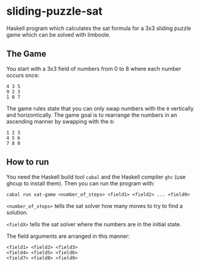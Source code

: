 # sliding-puzzle-sat

Haskell program which calculates the sat formula for a 3x3 sliding puzzle game which can be solved with limboole.

## The Game

You start with a 3x3 field of numbers from 0 to 8 where each number occurs once:

```
4 3 5
9 2 3
1 0 7
```

The game rules state that you can only swap numbers with the `0` vertically and horizontically. The game goal is to rearrange the numbers in an ascending manner by swapping with the `0`:

```
1 2 3
4 5 6
7 8 0
```

## How to run

You need the Haskell build tool `cabal` and the Haskell compiler `ghc` (use ghcup to install them). Then you can run the program with:

```
cabal run sat-game <number_of_steps> <field1> <field2> ... <field9>
```

`<number_of_steps>` tells the sat solver how many moves to try to find a solution.

`<fieldX>` tells the sat solver where the numbers are in the initial state.

The field arguments are arranged in this manner:
```
<field1> <field2> <field3>
<field4> <field5> <field6>
<field7> <field8> <field9>
```
